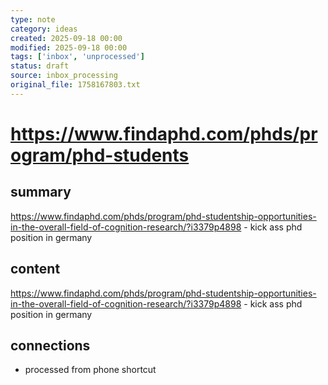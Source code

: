 ```yaml
---
type: note
category: ideas
created: 2025-09-18 00:00
modified: 2025-09-18 00:00
tags: ['inbox', 'unprocessed']
status: draft
source: inbox_processing
original_file: 1758167803.txt
---
```


# https://www.findaphd.com/phds/program/phd-students

## summary
https://www.findaphd.com/phds/program/phd-studentship-opportunities-in-the-overall-field-of-cognition-research/?i3379p4898 - kick ass phd position in germany

## content
https://www.findaphd.com/phds/program/phd-studentship-opportunities-in-the-overall-field-of-cognition-research/?i3379p4898 - kick ass phd position in germany

## connections
- processed from phone shortcut
